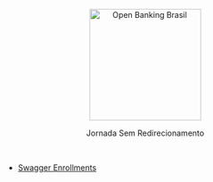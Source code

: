 <p align="center">
    <img width="200px" src="https://user-images.githubusercontent.com/66042/186520578-30b9fe50-3fd5-4194-9a8f-fcc0dfc52e15.png" align="center" alt="Open Banking Brasil" />
    <p align="center">
        Jornada Sem Redirecionamento
    </p>
</p>


<br/>


- [Swagger Enrollments](https://raw.githubusercontent.com/nic/no-redirect/main/swagger-apis/enrollments/1.0.0-beta.1.yml) 

